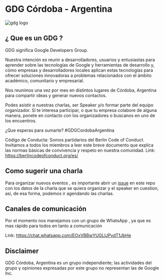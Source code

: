# GDG Córdoba - Argentina
![gdg logo](https://secure.meetupstatic.com/photos/event/5/5/6/4/600_480981860.jpeg)


## ¿ Que es un GDG ?

GDG significa Google Developers Group.

Nuestra intención es reunir a desarrolladores, usuarios y entusiastas para aprender sobre las tecnologías de Google y herramientas de desarrollo y, cómo empresas y desarrolladores locales aplican estas tecnologías para ofrecer soluciones innovadoras a problemas relacionados con el ámbito académico, comunitario y empresarial.

Nos reunimos una vez por mes en distintos lugares de Córdoba, Argentina para compartir ideas y generar nuevos contactos.

Podes asistir a nuestras charlas, ser Speaker y/o formar parte del equipo organizador. Si te interesa participar, o que tu empresa colabore de alguna manera, ponete en contacto con los organizadores o buscanos en uno de los encuentros.

¿Que esperas para sumarte? #GDGCordobaArgentina

Código de Conducta: Somos partidarios del Berlin Code of Conduct. Invitamos a todos los miembros a leer este breve documento que explica las normas básicas de convivencia y respeto en nuestra comunidad. Link: https://berlincodeofconduct.org/es/

## Como sugerir una charla

Para organizar nuevos eventos , es importante abrir un [issue](https://github.com/gdgcordobaarg/TechTalks/issues) en este repo con los datos de la charla que se quiera organizar y el speaker en cuestion, asi, de esa forma, podemos ir agendando las charlas.

## Canales de comunicación

Por el momento nos manejamos con un grupo de WhatsApp , ya que es mas rápido para todos en tanto a comunicación

Link: https://chat.whatsapp.com/EOxVBBwYUGLIJPvdT1JbHe

## Disclaimer

GDG Córdoba, Argentina es un grupo independiente; las actividades del grupo y opiniones expresadas por este grupo no representan las de Google Inc.
